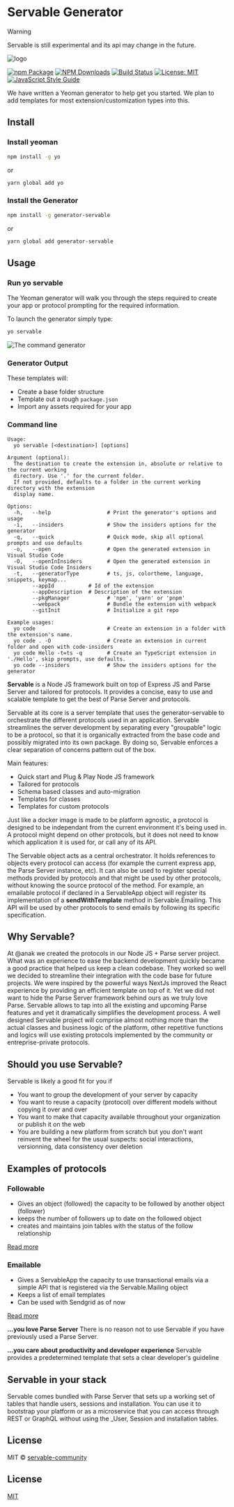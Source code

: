 # Servable Generator

> [!WARNING]
> Servable is still experimental and its api may change in the future.

![logo](/static/img/icon.png)

[![npm Package](https://img.shields.io/npm/v/generator-servable.svg?style=flat-square)](https://www.npmjs.org/package/generator-servable)
[![NPM Downloads](https://img.shields.io/npm/dm/generator-servable.svg)](https://npmjs.org/package/generator-servable)
[![Build Status](https://github.com/servable-community/generator-servable/actions/workflows/release.yml/badge.svg)](https://github.com/servable-community/generator-servable/actions/tests.yml)
[![License: MIT](https://img.shields.io/badge/License-MIT-yellow.svg)](https://opensource.org/licenses/MIT)
[![JavaScript Style Guide](https://img.shields.io/badge/code_style-standard-brightgreen.svg)](https://standardjs.com)


We have written a Yeoman generator to help get you started. We plan to add templates for most extension/customization types into this.

## Install

### Install yeoman
```bash
npm install -g yo
```
or

```bash
yarn global add yo
```

### Install the Generator

```bash
npm install -g generator-servable
```
or

```bash
yarn global add generator-servable
```

## Usage

### Run yo servable
The Yeoman generator will walk you through the steps required to create your app or protocol prompting for the required information.

To launch the generator simply type:

```bash
yo servable
```

![The command generator](/static/img/s1.png)

### Generator Output

These templates will:

* Create a base folder structure
* Template out a rough `package.json`
* Import any assets required for your app

### Command line

```
Usage:
  yo servable [<destination>] [options]

Argument (optional):
  The destination to create the extension in, absolute or relative to the current working
  directory. Use '.' for the current folder.
  If not provided, defaults to a folder in the current working directory with the extension
  display name.

Options:
  -h,   --help                  # Print the generator's options and usage
  -i,   --insiders              # Show the insiders options for the generator
  -q,   --quick                 # Quick mode, skip all optional prompts and use defaults
  -o,   --open                  # Open the generated extension in Visual Studio Code
  -O,   --openInInsiders        # Open the generated extension in Visual Studio Code Insiders
  -t,   --generatorType         # ts, js, colortheme, language, snippets, keymap...
        --appId           # Id of the extension
        --appDescription  # Description of the extension
        --pkgManager            # 'npm', 'yarn' or 'pnpm'
        --webpack               # Bundle the extension with webpack
        --gitInit               # Initialize a git repo

Example usages:
  yo code                       # Create an extension in a folder with the extension's name.
  yo code . -O                  # Create an extension in current folder and open with code-insiders
  yo code Hello -t=ts -q        # Create an TypeScript extension in './Hello', skip prompts, use defaults.
  yo code --insiders            # Show the insiders options for the generator
```


**Servable** is a Node JS framework built on top of Express JS and Parse Server and tailored for protocols. It provides a concise, easy to use and scalable template to get the best of Parse Server and protocols.

Servable at its core is a server template that uses the generator-servable to orchestrate the different protocols used in an application. Servable streamlines the server development by separating every "groupable" logic to be a protocol, so that it is organically extracted from the base code and possibly migrated into its own package. By doing so, Servable enforces a clear separation of concerns pattern out of the box.

Main features:
- Quick start and Plug & Play Node JS framework
- Tailored for protocols
- Schema based classes and auto-migration
- Templates for classes
- Templates for custom protocols


Just like a docker image is made to be platform agnostic, a protocol is designed to be independant from the current environment it's being used in. A protocol might depend on other protocols, but it does not need to know which application it is used for, or call any of its API.

The Servable object acts as a central orchestrator. It holds references to objects every protocol can access (for example the current express app, the Parse Server instance, etc). It can also be used to register special methods provided by protocols and that might be used by other protocols, without knowing the source protocol of the method. For example, an emailable protocol if declared in a ServableApp object will register its implementation of a **sendWithTemplate** method in Servable.Emailing. This API will be used by other protocols to send emails by following its specific specification.

## Why Servable?
At @anak we created the protocols in our Node JS + Parse server project. What was an experience to ease the backend development quickly became a good practice that helped us keep a clean codebase. They worked so well we decided to streamline their integration with the code base for future projects. We were inspired by the powerful ways NextJs improved the React experience by providing an efficient template on top of it. Yet we did not want to hide the Parse Server framework behind ours as we truly love Parse. Servable allows to tap into all the existing and upcoming Parse features and yet it dramatically simplifies the development process. A well designed Servable project will comprise almost nothing more than the actual classes and business logic of the platform, other repetitive functions and logics will use existing protocols implemented by the community or entreprise-private protocols.

## Should you use Servable?
Servable is likely a good fit for you if
- You want to group the development of your server by capacity
- You want to reuse a capacity (protocol) over different models without copying it over and over
- You want to make that capacity available throughout your organization or publish it on the web
- You are building a new platform from scratch but you don't want reinvent the wheel for the usual suspects: social interactions, versionning, data consistency over deletion

## Examples of protocols
### Followable
- Gives an object (followed) the capacity to be followed by another object (follower)
- keeps the number of followers up to date on the followed object
- creates and maintains join tables with the status of the follow relationship

[Read more](../protocolsLibrary/followable/)

### Emailable
- Gives a ServableApp the capacity to use transactional emails via a simple API that is registered via the Servable.Mailing object
- Keeps a list of email templates
- Can be used with Sendgrid as of now

[Read more](../protocolsLibrary/emailable/)

**...you love Parse Server**
There is no reason not to use Servable if you have previously used a Parse Server.

**...you care about productivity and developer experience**
Servable provides a predetermined template that sets a clear developer's guideline

## Servable in your stack
Servable comes bundled with Parse Server that sets up a working set of tables that handle users, sessions and installation. You can use it to bootstrap your platform or as a microservice that you can access through REST or GraphQL without using the _User, Session and installation tables.


## License

MIT © [servable-community](https://github.com/servable-community)



## License

[MIT](LICENSE)
